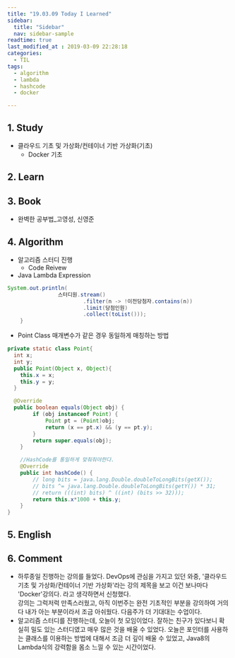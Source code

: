 ```yaml
---
title: "19.03.09 Today I Learned"
sidebar:
  title: "Sidebar"
  nav: sidebar-sample
readtime: true
last_modified_at : 2019-03-09 22:28:18
categories:
  - TIL
tags:
  - algorithm
  - lambda
  - hashcode
  - docker

---
```


## 1. Study

- 클라우드 기초 및 가상화/컨테이너 기반 가상화(기초)
  - Docker 기초

## 2. Learn

## 3. Book

- 완벽한 공부법_고영성, 신영준

## 4. Algorithm

- 알고리즘 스터디 진행
  - Code Reivew
- Java Lambda Expression

```java
System.out.println(
                스터디원.stream()
                        .filter(n -> !이전당첨자.contains(n))
                        .limit(당첨인원)
                        .collect(toList()));
    }
```

  - Point Class 매개변수가 같은 경우 동일하게 매칭하는 방법

```java
private static class Point{
  int x;
  int y;
  public Point(Object x, Object){
    this.x = x;
    this.y = y;
  }

  @Override
  public boolean equals(Object obj) {
        if (obj instanceof Point) {
            Point pt = (Point)obj;
            return (x == pt.x) && (y == pt.y);
        }
        return super.equals(obj);
    }

    //HashCode를 통일하게 맞춰줘야한다.
    @Override
    public int hashCode() {
        // long bits = java.lang.Double.doubleToLongBits(getX());
        // bits ^= java.lang.Double.doubleToLongBits(getY()) * 31;
        // return (((int) bits) ^ ((int) (bits >> 32)));
        return this.x*1000 + this.y;
    }
}
```

## 5. English


## 6. Comment

- 하루종일 진행하는 강의를 들었다. DevOps에 관심을 가지고 있던 와중, '클라우드 기초 및 가상화/컨테이너 기반 가상화'라는 강의 제목을 보고 이건 보나마다 'Docker'강의다. 라고 생각하면서 신청했다. <br> 강의는 그럭저럭 만족스러웠고, 아직 이번주는 완전 기초적인 부분을 강의하여 거의 다 내가 아는 부분이라서 조금 아쉬웠다. 다음주가 더 기대대는 수업이다.
- 알고리즘 스터디를 진행하는데, 오늘이 첫 모임이었다. 잘하는 친구가 있다보니 확실히 밀도 있는 스터디였고 매우 많은 것을 배울 수 있었다. 오늘은 포인터를 사용하는 클래스를 이용하는 방법에 대해서 조금 더 깊이 배울 수 있었고, Java8의 Lambda식의 강력함을 몸소 느낄 수 있는 시간이었다.
